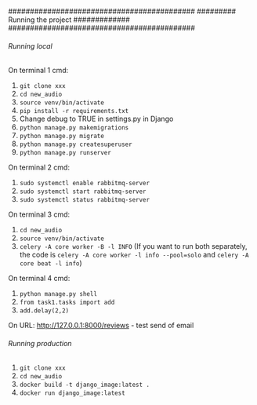 

###########################################
######### Running the project #############
###########################################


###### Running local ###### 

On terminal 1 cmd:
1. `git clone xxx`
2. `cd new_audio`
3. `source venv/bin/activate`
4. `pip install -r requirements.txt`
5. Change debug to TRUE in settings.py in Django
6. `python manage.py makemigrations`
7. `python manage.py migrate`
8. `python manage.py createsuperuser`
9. `python manage.py runserver`

On terminal 2 cmd:
1. `sudo systemctl enable rabbitmq-server`
2. `sudo systemctl start rabbitmq-server`
3. `sudo systemctl status rabbitmq-server`

On terminal 3 cmd:
1. `cd new_audio`
2. `source venv/bin/activate`
3. `celery -A core worker -B -l INFO` (If you want to run both separately, the code is `celery -A core worker -l info --pool=solo` and `celery -A core beat -l info`)

On terminal 4 cmd:
1. `python manage.py shell`
2. `from task1.tasks import add`
3. `add.delay(2,2)`


On URL: http://127.0.0.1:8000/reviews - test send of email


###### Running production ######

1. `git clone xxx`
2. `cd new_audio`
3. `docker build -t django_image:latest .`
4. `docker run django_image:latest`


